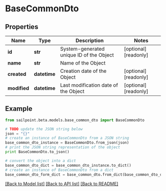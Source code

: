 # BaseCommonDto


## Properties

Name | Type | Description | Notes
------------ | ------------- | ------------- | -------------
**id** | **str** | System-generated unique ID of the Object | [optional] [readonly] 
**name** | **str** | Name of the Object | 
**created** | **datetime** | Creation date of the Object | [optional] [readonly] 
**modified** | **datetime** | Last modification date of the Object | [optional] [readonly] 

## Example

```python
from sailpoint.beta.models.base_common_dto import BaseCommonDto

# TODO update the JSON string below
json = "{}"
# create an instance of BaseCommonDto from a JSON string
base_common_dto_instance = BaseCommonDto.from_json(json)
# print the JSON string representation of the object
print BaseCommonDto.to_json()

# convert the object into a dict
base_common_dto_dict = base_common_dto_instance.to_dict()
# create an instance of BaseCommonDto from a dict
base_common_dto_form_dict = base_common_dto.from_dict(base_common_dto_dict)
```
[[Back to Model list]](../README.md#documentation-for-models) [[Back to API list]](../README.md#documentation-for-api-endpoints) [[Back to README]](../README.md)


